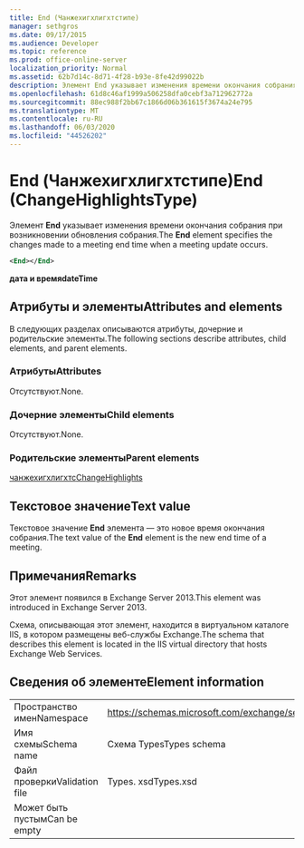```yaml
---
title: End (Чанжехигхлигхтстипе)
manager: sethgros
ms.date: 09/17/2015
ms.audience: Developer
ms.topic: reference
ms.prod: office-online-server
localization_priority: Normal
ms.assetid: 62b7d14c-8d71-4f28-b93e-8fe42d99022b
description: Элемент End указывает изменения времени окончания собрания при возникновении обновления собрания.
ms.openlocfilehash: 61d8c46af1999a506258dfa0cebf3a712962772a
ms.sourcegitcommit: 88ec988f2bb67c1866d06b361615f3674a24e795
ms.translationtype: MT
ms.contentlocale: ru-RU
ms.lasthandoff: 06/03/2020
ms.locfileid: "44526202"
---
```

# <a name="end-changehighlightstype"></a><span data-ttu-id="eb619-103">End (Чанжехигхлигхтстипе)</span><span class="sxs-lookup"><span data-stu-id="eb619-103">End (ChangeHighlightsType)</span></span>

<span data-ttu-id="eb619-104">Элемент **End** указывает изменения времени окончания собрания при возникновении обновления собрания.</span><span class="sxs-lookup"><span data-stu-id="eb619-104">The **End** element specifies the changes made to a meeting end time when a meeting update occurs.</span></span> 
  
```XML
<End></End>
```

 <span data-ttu-id="eb619-105">**дата и время**</span><span class="sxs-lookup"><span data-stu-id="eb619-105">**dateTime**</span></span>
## <a name="attributes-and-elements"></a><span data-ttu-id="eb619-106">Атрибуты и элементы</span><span class="sxs-lookup"><span data-stu-id="eb619-106">Attributes and elements</span></span>

<span data-ttu-id="eb619-107">В следующих разделах описываются атрибуты, дочерние и родительские элементы.</span><span class="sxs-lookup"><span data-stu-id="eb619-107">The following sections describe attributes, child elements, and parent elements.</span></span>
  
### <a name="attributes"></a><span data-ttu-id="eb619-108">Атрибуты</span><span class="sxs-lookup"><span data-stu-id="eb619-108">Attributes</span></span>

<span data-ttu-id="eb619-109">Отсутствуют.</span><span class="sxs-lookup"><span data-stu-id="eb619-109">None.</span></span>
  
### <a name="child-elements"></a><span data-ttu-id="eb619-110">Дочерние элементы</span><span class="sxs-lookup"><span data-stu-id="eb619-110">Child elements</span></span>

<span data-ttu-id="eb619-111">Отсутствуют.</span><span class="sxs-lookup"><span data-stu-id="eb619-111">None.</span></span>
  
### <a name="parent-elements"></a><span data-ttu-id="eb619-112">Родительские элементы</span><span class="sxs-lookup"><span data-stu-id="eb619-112">Parent elements</span></span>

[<span data-ttu-id="eb619-113">чанжехигхлигхтс</span><span class="sxs-lookup"><span data-stu-id="eb619-113">ChangeHighlights</span></span>](changehighlights.md)
  
## <a name="text-value"></a><span data-ttu-id="eb619-114">Текстовое значение</span><span class="sxs-lookup"><span data-stu-id="eb619-114">Text value</span></span>

<span data-ttu-id="eb619-115">Текстовое значение **End** элемента — это новое время окончания собрания.</span><span class="sxs-lookup"><span data-stu-id="eb619-115">The text value of the **End** element is the new end time of a meeting.</span></span> 
  
## <a name="remarks"></a><span data-ttu-id="eb619-116">Примечания</span><span class="sxs-lookup"><span data-stu-id="eb619-116">Remarks</span></span>

<span data-ttu-id="eb619-117">Этот элемент появился в Exchange Server 2013.</span><span class="sxs-lookup"><span data-stu-id="eb619-117">This element was introduced in Exchange Server 2013.</span></span>
  
<span data-ttu-id="eb619-118">Схема, описывающая этот элемент, находится в виртуальном каталоге IIS, в котором размещены веб-службы Exchange.</span><span class="sxs-lookup"><span data-stu-id="eb619-118">The schema that describes this element is located in the IIS virtual directory that hosts Exchange Web Services.</span></span>
  
## <a name="element-information"></a><span data-ttu-id="eb619-119">Сведения об элементе</span><span class="sxs-lookup"><span data-stu-id="eb619-119">Element information</span></span>

|||
|:-----|:-----|
|<span data-ttu-id="eb619-120">Пространство имен</span><span class="sxs-lookup"><span data-stu-id="eb619-120">Namespace</span></span>  <br/> |https://schemas.microsoft.com/exchange/services/2006/types  <br/> |
|<span data-ttu-id="eb619-121">Имя схемы</span><span class="sxs-lookup"><span data-stu-id="eb619-121">Schema name</span></span>  <br/> |<span data-ttu-id="eb619-122">Схема Types</span><span class="sxs-lookup"><span data-stu-id="eb619-122">Types schema</span></span>  <br/> |
|<span data-ttu-id="eb619-123">Файл проверки</span><span class="sxs-lookup"><span data-stu-id="eb619-123">Validation file</span></span>  <br/> |<span data-ttu-id="eb619-124">Types. xsd</span><span class="sxs-lookup"><span data-stu-id="eb619-124">Types.xsd</span></span>  <br/> |
|<span data-ttu-id="eb619-125">Может быть пустым</span><span class="sxs-lookup"><span data-stu-id="eb619-125">Can be empty</span></span>  <br/> ||
   

